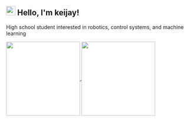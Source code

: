 <!--
## Hi there 👋


Here are some ideas to get you started:

- 🔭 I’m currently working on ...
- 🌱 I’m currently learning ...
- 👯 I’m looking to collaborate on ...
- 🤔 I’m looking for help with ...
- 💬 Ask me about ...
- 📫 How to reach me: ...
- 😄 Pronouns: ...
- ⚡ Fun fact: ...
-->

##  <img src="https://github.com/user-attachments/assets/224276df-1a53-4296-9276-02995b98c94d" width="25"> Hello, I'm keijay!

High school student interested in robotics, control systems, and machine learning

<a href="https://github.com/8pxl/github-readme-stats">
  <img height=200 align="center" src="https://github-readme-stats.vercel.app/api/?username=8pxl&count_private=true&theme=radical&rank_icon=github" />
</a>
<!-- <a href="https://github.com/anuraghazra/github-readme-stats"> -->
  <img height=200 align="center" src="https://github-readme-stats.vercel.app/api/top-langs/?username=8pxl&size_weight=0.4&count_weight=0.6&hide=Makefile,Tex,SCSS,jupyter%20notebook,CMake,Common%20Lisp&layout=compact&theme=radical" />
</a>

